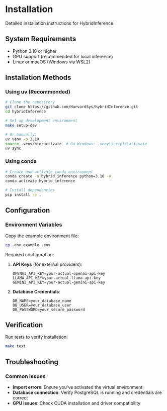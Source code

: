 # Installation

Detailed installation instructions for HybridInference.

## System Requirements

- Python 3.10 or higher
- GPU support (recommended for local inference)
- Linux or macOS (Windows via WSL2)

## Installation Methods

### Using uv (Recommended)

```bash
# Clone the repository
git clone https://github.com/HarvardSys/hybridInference.git
cd hybridInference

# Set up development environment
make setup-dev

# Or manually:
uv venv -p 3.10
source .venv/bin/activate  # On Windows: .venv\Scripts\activate
uv sync
```

### Using conda

```bash
# Create and activate conda environment
conda create -n hybrid_inference python=3.10 -y
conda activate hybrid_inference

# Install dependencies
pip install -e .
```

## Configuration

### Environment Variables

Copy the example environment file:

```bash
cp .env.example .env
```

Required configuration:

1. **API Keys** (for external providers):
   ```env
   OPENAI_API_KEY=your-actual-openai-api-key
   LLAMA_API_KEY=your-actual-llama-api-key
   GEMINI_API_KEY=your-actual-gemini-api-key
   ```

2. **Database Credentials**:
   ```env
   DB_NAME=your_database_name
   DB_USER=your_database_user
   DB_PASSWORD=your_secure_password
   ```

## Verification

Run tests to verify installation:

```bash
make test
```

## Troubleshooting

### Common Issues

- **Import errors**: Ensure you've activated the virtual environment
- **Database connection**: Verify PostgreSQL is running and credentials are correct
- **GPU issues**: Check CUDA installation and driver compatibility
